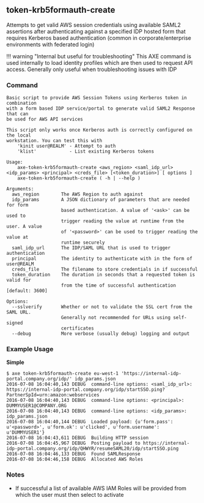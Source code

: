 
## token-krb5formauth-create

Attempts to get valid AWS session credentials using available SAML2 assertions after authenticating against a specified IDP hosted form that requires Kerberos based authentication (common in corporate/enterprise environments with federated login)

!!! warning "Internal but useful for troubleshooting"
    This AXE command is used internally to load identity profiles which are then used to request API access. Generally only useful when troubleshooting issues with IDP

### Command

```
Basic script to provide AWS Session Tokens using Kerberos token in combination
with a form based IDP service/portal to generate valid SAML2 Response that can
be used for AWS API services

This script only works once Kerberos auth is correctly configured on the local
workstation. You can test this with
    'kinit user@REALM' - Attempt to auth
    'klist'            - List existing Kerberos tokens

Usage:
    axe-token-krb5formauth-create <aws_region> <saml_idp_url> <idp_params> <principal> <creds_file> [<token_duration>] [ options ]
    axe-token-krb5formauth-create ( -h | --help )

Arguments:
  aws_region        The AWS Region to auth against
  idp_params        A JSON dictionary of parameters that are needed for form
                    based authentication. A value of '<ask>' can be used to
                    trigger reading the value at runtime from the user. A value
                    of '<password>' can be used to trigger reading the value at
                    runtime securely
  saml_idp_url      The IDP/SAML URL that is used to trigger authentication
  principal         The identity to authenticate with in the form of user@REALM
  creds_file        The filename to store credentials in if successful
  token_duration    The duration in seconds that a requested token is valid for
                    from the time of successful authentication [default: 3600]

Options:
  --sslverify       Whether or not to validate the SSL cert from the SAML URL.
                    Generally not recommended for URLs using self-signed
                    certificates
  --debug           More verbose (usually debug) logging and output
```

### Example Usage

**Simple**
```
$ axe token-krb5formauth-create eu-west-1 'https://internal-idp-portal.company.org/idp/' idp_params.json
2016-07-08 16:04:40,143 DEBUG  command-line options: <saml_idp_url>: https://internal-idp-portal.company.org/idp/startSSO.ping?PartnerSpId=urn:amazon:webservices
2016-07-08 16:04:40,143 DEBUG  command-line options: <principal>: DUMMYUSER1@COMPANY.ORG
2016-07-08 16:04:40,143 DEBUG  command-line options: <idp_params>: idp_params.json
2016-07-08 16:04:40,144 DEBUG  Loaded payload: {u'form.pass': u'<password>', u'form.ok': u'clicked', u'form.username': u'DUMMYUSER1'}
2016-07-08 16:04:43,611 DEBUG  Building HTTP session
2016-07-08 16:04:45,967 DEBUG  Posting payload to https://internal-idp-portal.company.org/idp/QHWYR/resumeSAML20/idp/startSSO.ping
2016-07-08 16:04:46,133 DEBUG  Found SAMLResponse
2016-07-08 16:04:46,158 DEBUG  Allocated AWS Roles
```

### Notes

 - If successful a list of available AWS IAM Roles will be provided from which the user must then select to activate

